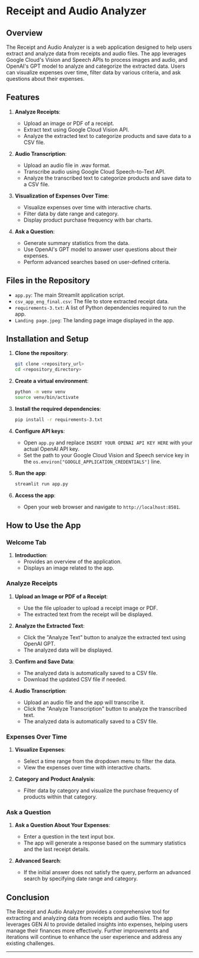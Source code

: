 # Receipt and Audio Analyzer

## Overview

The Receipt and Audio Analyzer is a web application designed to help users extract and analyze data from receipts and audio files. The app leverages Google Cloud's Vision and Speech APIs to process images and audio, and OpenAI's GPT model to analyze and categorize the extracted data. Users can visualize expenses over time, filter data by various criteria, and ask questions about their expenses.

## Features

1. **Analyze Receipts**:
   - Upload an image or PDF of a receipt.
   - Extract text using Google Cloud Vision API.
   - Analyze the extracted text to categorize products and save data to a CSV file.

2. **Audio Transcription**:
   - Upload an audio file in .wav format.
   - Transcribe audio using Google Cloud Speech-to-Text API.
   - Analyze the transcribed text to categorize products and save data to a CSV file.

3. **Visualization of Expenses Over Time**:
   - Visualize expenses over time with interactive charts.
   - Filter data by date range and category.
   - Display product purchase frequency with bar charts.

4. **Ask a Question**:
   - Generate summary statistics from the data.
   - Use OpenAI's GPT model to answer user questions about their expenses.
   - Perform advanced searches based on user-defined criteria.

## Files in the Repository

- `app.py`: The main Streamlit application script.
- `csv_app_eng_final.csv`: The file to store extracted receipt data.
- `requirements-3.txt`: A list of Python dependencies required to run the app.
- `Landing page.jpeg`: The landing page image displayed in the app.

## Installation and Setup

1. **Clone the repository**:
   ```bash
   git clone <repository_url>
   cd <repository_directory>
   ```

2. **Create a virtual environment**:
   ```bash
   python -m venv venv
   source venv/bin/activate
   ```

3. **Install the required dependencies**:
   ```bash
   pip install -r requirements-3.txt
   ```

4. **Configure API keys**:
   - Open `app.py` and replace `INSERT YOUR OPENAI API KEY HERE` with your actual OpenAI API key.
   - Set the path to your Google Cloud Vision and Speech service key in the `os.environ["GOOGLE_APPLICATION_CREDENTIALS"]` line.

5. **Run the app**:
   ```bash
   streamlit run app.py
   ```

6. **Access the app**:
   - Open your web browser and navigate to `http://localhost:8501`.

## How to Use the App

### Welcome Tab

1. **Introduction**:
   - Provides an overview of the application.
   - Displays an image related to the app.

### Analyze Receipts

1. **Upload an Image or PDF of a Receipt**:
   - Use the file uploader to upload a receipt image or PDF.
   - The extracted text from the receipt will be displayed.

2. **Analyze the Extracted Text**:
   - Click the "Analyze Text" button to analyze the extracted text using OpenAI GPT.
   - The analyzed data will be displayed.

3. **Confirm and Save Data**:
   - The analyzed data is automatically saved to a CSV file.
   - Download the updated CSV file if needed.

4. **Audio Transcription**:
   - Upload an audio file and the app will transcribe it.
   - Click the "Analyze Transcription" button to analyze the transcribed text.
   - The analyzed data is automatically saved to a CSV file.

### Expenses Over Time

1. **Visualize Expenses**:
   - Select a time range from the dropdown menu to filter the data.
   - View the expenses over time with interactive charts.

2. **Category and Product Analysis**:
   - Filter data by category and visualize the purchase frequency of products within that category.

### Ask a Question

1. **Ask a Question About Your Expenses**:
   - Enter a question in the text input box.
   - The app will generate a response based on the summary statistics and the last receipt details.

2. **Advanced Search**:
   - If the initial answer does not satisfy the query, perform an advanced search by specifying date range and category.


## Conclusion

The Receipt and Audio Analyzer provides a comprehensive tool for extracting and analyzing data from receipts and audio files. The app leverages GEN AI to provide detailed insights into expenses, helping users manage their finances more effectively. Further improvements and iterations will continue to enhance the user experience and address any existing challenges.

---
